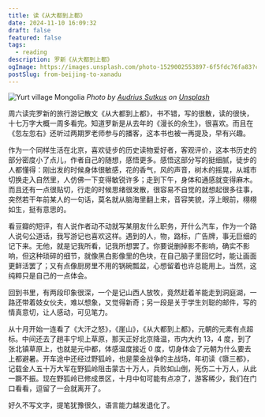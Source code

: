 ```yaml
---
title: 读《从大都到上都》
date: 2024-11-10 16:09:32
draft: false
featured: false
tags:
  - reading
description: 罗新《从大都到上都》
ogImage: https://images.unsplash.com/photo-1529002553897-6f5fdc76fa83?crop=entropy&cs=tinysrgb&fit=max&fm=jpg&ixid=M3wzNjAwOTd8MHwxfHNlYXJjaHwzfHxtb25nb2xpYXxlbnwwfDB8fHwxNzMxMjI2NjM1fDA&ixlib=rb-4.0.3&q=80&w=1080
postSlug: from-beijing-to-xanadu
---
```


![Yurt village Mongolia](https://images.unsplash.com/photo-1529002553897-6f5fdc76fa83?crop=entropy&cs=tinysrgb&fit=max&fm=jpg&ixid=M3wzNjAwOTd8MHwxfHNlYXJjaHwzfHxtb25nb2xpYXxlbnwwfDB8fHwxNzMxMjI2NjM1fDA&ixlib=rb-4.0.3&q=80&w=1080)
_Photo by [Audrius Sutkus](https://unsplash.com/@audrius4x?utm_source=Obsidian%20Image%20Inserter%20Plugin&utm_medium=referral) on [Unsplash](https://unsplash.com/?utm_source=Obsidian%20Image%20Inserter%20Plugin&utm_medium=referral)_

周六读完罗新的旅行游记散文《从大都到上都》，书不错，写的很散，读的很快，十七万字大概一周多看完。知道罗新是从去年的《漫长的余生》，很喜欢。而且在《忽左忽右》还听过两期罗老师参与的播客，这本书也被一再提及，早有兴趣。

作为一个同样生活在北京，喜欢徒步的历史读物爱好者，客观评价，这本书历史的部分密度小了点儿，作者自己的随想，感悟更多。感悟这部分写的挺细腻，徒步的人都懂得：刚出发的时候身体很敏感，花的香气，风的声音，树木的摇晃，从城市切换走入自然里，人仿佛一下变得敏锐许多；走到下午，身体和通感就变得麻木。而且还有一点很贴切，行走的时候思绪很发散，很容易不自觉的就想起很多往事，突然若干年前某人的一句话，莫名就从脑海里翻上来，音容笑貌，浮上眼前，栩栩如生，挺有意思的。

看豆瓣的短评，有人说作者动不动就写某朋友什么职务，开什么汽车，作为一个路人说句公道话，我写游记也喜欢这样。遇到的人，物，路标，广告牌，事无巨细的记下来。无他，就是记我所看，记我所想罢了。你要说删掉影不影响，确实不影响，但这种琐碎的细节，就像黑白影像里的色块，在自己脑子里回忆时，能让画面更鲜活罢了；又有点像厨房里不用的锅碗瓢盆，心想留着也许总能用上。当然，这纯粹只是自己的一点体会。

回到书里，有两段印象很深，一个是记山西人放牧，竟然赶着羊能走到洞庭湖，一路还带着妓女伙夫，难以想象，又觉得新奇；另一段是关于学生刘聪的邮件，写的情真意切，让人感动，可见笔力。

从十月开始一连看了《大汗之怒》，《崖山》，《从大都到上都》，元朝的元素有点超标。中间还去了趟丰宁坝上草原，那天正好北京降温，市内大约 13，4 度，到了张北镇草原上，也就是元中都，体感温度接近 0 度，切身体会了元朝为什么要去上都避暑。开车途中还经过野狐岭，也是蒙金战争的主战场，年初读《隳三都》，记载金人五十万大军在野狐岭阻击蒙古十万人，兵败如山倒，死伤二十万人，从此一蹶不振。现在野狐岭已修成景区，十月中旬可能有点凉了，游客稀少，我们在门口看看，逗留了一会就离开了。

好久不写文字，提笔犹豫很久，语言能力越发退化了。
